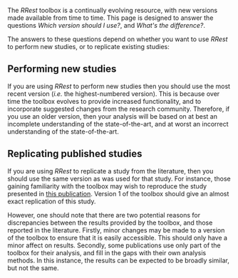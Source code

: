 The _RRest_ toolbox is a continually evolving resource, with new versions made available from time to time. This page is designed to answer the questions _Which version should I use?_, and _What's the difference?_.

The answers to these questions depend on whether you want to use _RRest_ to perform new studies, or to replicate existing studies:

## Performing new studies

If you are using _RRest_ to perform new studies then you should use the most recent version (_i.e._ the highest-numbered version). This is because over time the toolbox evolves to provide increased functionality, and to incorporate suggested changes from the research community. Therefore, if you use an older version, then your analysis will be based on at best an incomplete understanding of the state-of-the-art, and at worst an incorrect understanding of the state-of-the-art.

## Replicating published studies

If you are using _RRest_ to replicate a study from the literature, then you should use the same version as was used for that study. For instance, those gaining familiarity with the toolbox may wish to reproduce the study presented in [this publication](http://peterhcharlton.github.io/RRest/waveform_analysis.html). Version 1 of the toolbox should give an almost exact replication of this study.

However, one should note that there are two potential reasons for discrepancies between the results provided by the toolbox, and those reported in the literature. Firstly, minor changes may be made to a version of the toolbox to ensure that it is easily accessible. This should only have a minor affect on results. Secondly, some publications use only part of the toolbox for their analysis, and fill in the gaps with their own analysis methods. In this instance, the results can be expected to be broadly similar, but not the same.